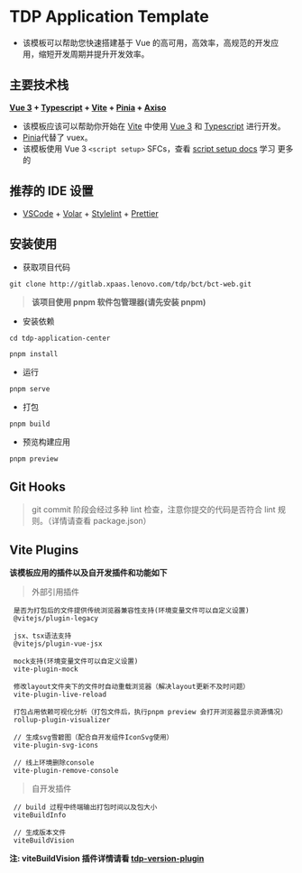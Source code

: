 # TDP Application Template

-   该模板可以帮助您快速搭建基于 Vue 的高可用，高效率，高规范的开发应用，缩短开发周期并提升开发效率。

## 主要技术栈

**[Vue 3](https://v3.cn.vuejs.org/) + [Typescript](https://www.tslang.cn/) + [Vite](https://vitejs.cn/) + [Pinia](https://pinia.vuejs.org/) + [Axiso](http://www.axios-js.com/)**

-   该模板应该可以帮助你开始在 [Vite](https://vitejs.cn/) 中使用 [Vue 3](https://v3.cn.vuejs.org/) 和 [Typescript](https://www.tslang.cn/) 进行开发。
-   [Pinia](https://pinia.vuejs.org/)代替了 vuex。
-   该模板使用 Vue 3 `<script setup>` SFCs，查看 [script setup docs](https://v3.vuejs.org/api/sfc-script-setup.html#sfc-script-setup) 学习 更多的

## 推荐的 IDE 设置

-   [VSCode](https://code.visualstudio.com/) + [Volar](https://marketplace.visualstudio.com/items?itemName=johnsoncodehk.volar) + [Stylelint](https://stylelint.docschina.org/) + [Prettier](https://prettier.io/)

## 安装使用

-   获取项目代码

```
git clone http://gitlab.xpaas.lenovo.com/tdp/bct/bct-web.git

```

> **该项目使用 pnpm 软件包管理器(请先安装 pnpm)**

-   安装依赖

```
cd tdp-application-center

pnpm install

```

-   运行

```
pnpm serve

```

-   打包

```
pnpm build

```

-   预览构建应用

```
pnpm preview

```

## Git Hooks

> git commit 阶段会经过多种 lint 检查，注意你提交的代码是否符合 lint 规则。（详情请查看 package.json）

## Vite Plugins

**该模板应用的插件以及自开发插件和功能如下**

> 外部引用插件

```
 是否为打包后的文件提供传统浏览器兼容性支持(环境变量文件可以自定义设置)
 @vitejs/plugin-legacy

 jsx、tsx语法支持
 @vitejs/plugin-vue-jsx

 mock支持(环境变量文件可以自定义设置)
 vite-plugin-mock

 修改layout文件夹下的文件时自动重载浏览器（解决layout更新不及时问题）
 vite-plugin-live-reload

 打包占用依赖可视化分析（打包文件后，执行pnpm preview 会打开浏览器显示资源情况）
 rollup-plugin-visualizer

 // 生成svg雪碧图（配合自开发组件IconSvg使用）
 vite-plugin-svg-icons

 // 线上环境删除console
 vite-plugin-remove-console

```

> 自开发插件

```
 // build 过程中终端输出打包时间以及包大小
 viteBuildInfo

 // 生成版本文件
 viteBuildVision

```

**注: viteBuildVision 插件详情请看 [tdp-version-plugin](https://www.npmjs.com/package/tdp-version-plugin)**
